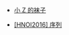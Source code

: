 - [小 Z 的袜子](https://www.luogu.com.cn/problem/P1494)

- [[HNOI2016] 序列](https://www.luogu.com.cn/problem/P3246)